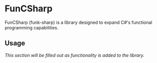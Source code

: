 # FunCSharp

FunCSharp (funk-sharp) is a library designed to expand C#'s functional programming capabilities.

## Usage

_This section will be filled out as functionality is added to the library._